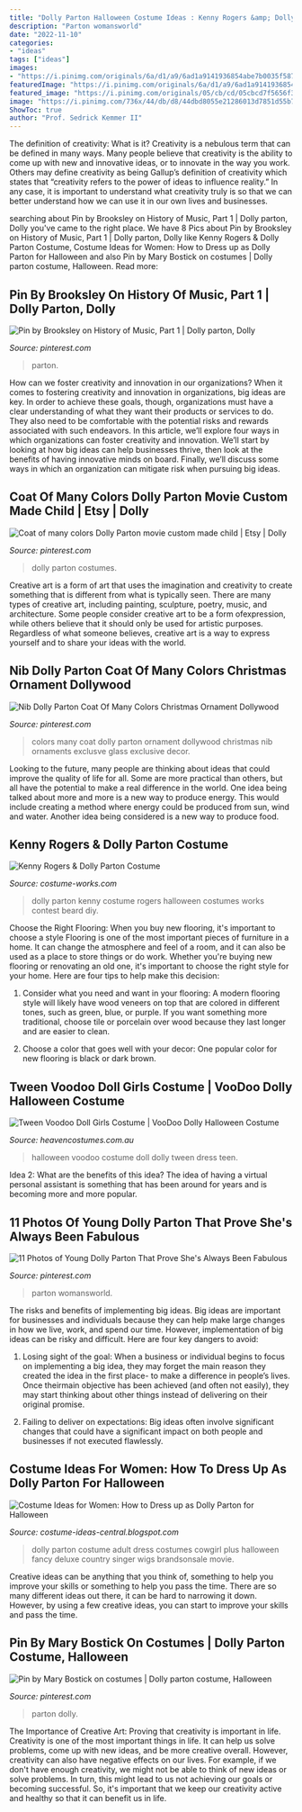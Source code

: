 ```yaml
---
title: "Dolly Parton Halloween Costume Ideas : Kenny Rogers &amp; Dolly Parton Costume"
description: "Parton womansworld"
date: "2022-11-10"
categories:
- "ideas"
tags: ["ideas"]
images:
- "https://i.pinimg.com/originals/6a/d1/a9/6ad1a9141936854abe7b0035f587cea6.jpg"
featuredImage: "https://i.pinimg.com/originals/6a/d1/a9/6ad1a9141936854abe7b0035f587cea6.jpg"
featured_image: "https://i.pinimg.com/originals/05/cb/cd/05cbcd7f5656f31cb26f15e583193ba2.jpg"
image: "https://i.pinimg.com/736x/44/db/d8/44dbd8055e21286013d7851d55b715bd--coat-of-many-colors-dolly-parton.jpg"
ShowToc: true
author: "Prof. Sedrick Kemmer II"
---
```



The definition of creativity: What is it?
Creativity is a nebulous term that can be defined in many ways. Many people believe that creativity is the ability to come up with new and innovative ideas, or to innovate in the way you work. Others may define creativity as being Gallup’s definition of creativity which states that “creativity refers to the power of ideas to influence reality.” In any case, it is important to understand what creativity truly is so that we can better understand how we can use it in our own lives and businesses.

	

		
searching about Pin by Brooksley on History of Music, Part 1 | Dolly parton, Dolly you've came to the right place. We have 8 Pics about Pin by Brooksley on History of Music, Part 1 | Dolly parton, Dolly like Kenny Rogers &amp; Dolly Parton Costume, Costume Ideas for Women: How to Dress up as Dolly Parton for Halloween and also Pin by Mary Bostick on costumes | Dolly parton costume, Halloween. Read more:
		
    
## Pin By Brooksley On History Of Music, Part 1 | Dolly Parton, Dolly

<img loading=lazy src="https://i.pinimg.com/originals/6a/d1/a9/6ad1a9141936854abe7b0035f587cea6.jpg" onerror="this.onerror=null;this.src='https://tse2.mm.bing.net/th?id=OIP.o0SKby_QZu3Pmb8BYKtEZAHaHc&amp;pid=15.1';" alt="Pin by Brooksley on History of Music, Part 1 | Dolly parton, Dolly">

_Source: pinterest.com_

>parton. 

	

How can we foster creativity and innovation in our organizations?
When it comes to fostering creativity and innovation in organizations, big ideas are key. In order to achieve these goals, though, organizations must have a clear understanding of what they want their products or services to do. They also need to be comfortable with the potential risks and rewards associated with such endeavors.
In this article, we’ll explore four ways in which organizations can foster creativity and innovation. We’ll start by looking at how big ideas can help businesses thrive, then look at the benefits of having innovative minds on board. Finally, we’ll discuss some ways in which an organization can mitigate risk when pursuing big ideas.

    
## Coat Of Many Colors Dolly Parton Movie Custom Made Child | Etsy | Dolly

<img loading=lazy src="https://i.pinimg.com/736x/44/db/d8/44dbd8055e21286013d7851d55b715bd--coat-of-many-colors-dolly-parton.jpg" onerror="this.onerror=null;this.src='https://tse4.mm.bing.net/th?id=OIP.pwU7LovlBOdQd49-8wySJQHaNV&amp;pid=15.1';" alt="Coat of many colors Dolly Parton movie custom made child | Etsy | Dolly">

_Source: pinterest.com_

>dolly parton costumes. 

	

Creative art is a form of art that uses the imagination and creativity to create something that is different from what is typically seen. There are many types of creative art, including painting, sculpture, poetry, music, and architecture. Some people consider creative art to be a form ofexpression, while others believe that it should only be used for artistic purposes. Regardless of what someone believes, creative art is a way to express yourself and to share your ideas with the world.

    
## Nib Dolly Parton Coat Of Many Colors Christmas Ornament Dollywood

<img loading=lazy src="https://i.pinimg.com/originals/05/cb/cd/05cbcd7f5656f31cb26f15e583193ba2.jpg" onerror="this.onerror=null;this.src='https://tse1.mm.bing.net/th?id=OIP.O3YFQHb3MblwUaadOuZtCAHaJ4&amp;pid=15.1';" alt="Nib Dolly Parton Coat Of Many Colors Christmas Ornament Dollywood">

_Source: pinterest.com_

>colors many coat dolly parton ornament dollywood christmas nib ornaments exclusve glass exclusive decor. 

	

Looking to the future, many people are thinking about ideas that could improve the quality of life for all. Some are more practical than others, but all have the potential to make a real difference in the world. One idea being talked about more and more is a new way to produce energy. This would include creating a method where energy could be produced from sun, wind and water. Another idea being considered is a new way to produce food.

    
## Kenny Rogers &amp; Dolly Parton Costume

<img loading=lazy src="https://photos.costume-works.com/full/kenny_rogers_n_dolly_parton1.jpg" onerror="this.onerror=null;this.src='https://tse3.mm.bing.net/th?id=OIP.tLqLPg1D6MTbl5rzUBBjbgHaPh&amp;pid=15.1';" alt="Kenny Rogers &amp; Dolly Parton Costume">

_Source: costume-works.com_

>dolly parton kenny costume rogers halloween costumes works contest beard diy. 

	

Choose the Right Flooring: When you buy new flooring, it's important to choose a style
Flooring is one of the most important pieces of furniture in a home. It can change the atmosphere and feel of a room, and it can also be used as a place to store things or do work. Whether you're buying new flooring or renovating an old one, it's important to choose the right style for your home. Here are four tips to help make this decision: 
1. Consider what you need and want in your flooring: A modern flooring style will likely have wood veneers on top that are colored in different tones, such as green, blue, or purple. If you want something more traditional, choose tile or porcelain over wood because they last longer and are easier to clean. 

2. Choose a color that goes well with your decor: One popular color for new flooring is black or dark brown.

    
## Tween Voodoo Doll Girls Costume | VooDoo Dolly Halloween Costume

<img loading=lazy src="https://www.heavencostumes.com.au/media/catalog/product/cache/3ca7c4de79fd9294a778cbfdebc9dde4/k/-/k-cc-04078-voodoo-dolly-teen-girls-halloween-fancy-dress-costume-1200.jpg" onerror="this.onerror=null;this.src='https://tse2.mm.bing.net/th?id=OIP.8X854G18exIf5QrDCoATJwHaN3&amp;pid=15.1';" alt="Tween Voodoo Doll Girls Costume | VooDoo Dolly Halloween Costume">

_Source: heavencostumes.com.au_

>halloween voodoo costume doll dolly tween dress teen. 

	

Idea 2: What are the benefits of this idea?
The idea of having a virtual personal assistant is something that has been around for years and is becoming more and more popular.

    
## 11 Photos Of Young Dolly Parton That Prove She&#039;s Always Been Fabulous

<img loading=lazy src="https://i.pinimg.com/originals/ff/0b/ea/ff0beab3e1454edf334467463f847751.jpg" onerror="this.onerror=null;this.src='https://tse3.mm.bing.net/th?id=OIP.Qm-YwIjLGjKA6Bpg0M29VwHaLH&amp;pid=15.1';" alt="11 Photos of Young Dolly Parton That Prove She&#039;s Always Been Fabulous">

_Source: pinterest.com_

>parton womansworld. 

	

The risks and benefits of implementing big ideas.
Big ideas are important for businesses and individuals because they can help make large changes in how we live, work, and spend our time. However, implementation of big ideas can be risky and difficult. Here are four key dangers to avoid:
1. Losing sight of the goal: When a business or individual begins to focus on implementing a big idea, they may forget the main reason they created the idea in the first place- to make a difference in people’s lives. Once theirmain objective has been achieved (and often not easily), they may start thinking about other things instead of delivering on their original promise.

2. Failing to deliver on expectations: Big ideas often involve significant changes that could have a significant impact on both people and businesses if not executed flawlessly.

    
## Costume Ideas For Women: How To Dress Up As Dolly Parton For Halloween

<img loading=lazy src="https://2.bp.blogspot.com/-2HiBRsZvNW0/U-oWRuZVALI/AAAAAAAAE8U/ftNEAujmjcA/s1600/31fcmqHVfmL.jpg" onerror="this.onerror=null;this.src='https://tse4.mm.bing.net/th?id=OIP.f7YdzJYXwwGNFG25_Tu7bQAAAA&amp;pid=15.1';" alt="Costume Ideas for Women: How to Dress up as Dolly Parton for Halloween">

_Source: costume-ideas-central.blogspot.com_

>dolly parton costume adult dress costumes cowgirl plus halloween fancy deluxe country singer wigs brandsonsale movie. 

	

Creative ideas can be anything that you think of, something to help you improve your skills or something to help you pass the time. There are so many different ideas out there, it can be hard to narrowing it down. However, by using a few creative ideas, you can start to improve your skills and pass the time.

    
## Pin By Mary Bostick On Costumes | Dolly Parton Costume, Halloween

<img loading=lazy src="https://i.pinimg.com/originals/40/ab/61/40ab61b240c17cc5e893c9753298a0a5.jpg" onerror="this.onerror=null;this.src='https://tse3.mm.bing.net/th?id=OIP.EHLNRNxobJf2AZfZfGQtowHaJ4&amp;pid=15.1';" alt="Pin by Mary Bostick on costumes | Dolly parton costume, Halloween">

_Source: pinterest.com_

>parton dolly. 

	

The Importance of Creative Art: Proving that creativity is important in life.
Creativity is one of the most important things in life. It can help us solve problems, come up with new ideas, and be more creative overall. However, creativity can also have negative effects on our lives. For example, if we don't have enough creativity, we might not be able to think of new ideas or solve problems. In turn, this might lead to us not achieving our goals or becoming successful. So, it's important that we keep our creativity active and healthy so that it can benefit us in life.

